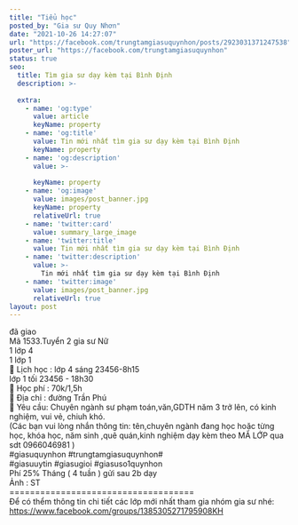 ```yaml
---
title: "Tiểu học"
posted_by: "Gia sư Quy Nhơn"
date: "2021-10-26 14:27:07"
url: "https://facebook.com/trungtamgiasuquynhon/posts/2923031371247538"
poster_url: "https://facebook.com/trungtamgiasuquynhon"
status: true
seo:
  title: Tìm gia sư dạy kèm tại Bình Định
  description: >-
    
  extra:
    - name: 'og:type'
      value: article
      keyName: property
    - name: 'og:title'
      value: Tin mới nhất tìm gia sư dạy kèm tại Bình Định
      keyName: property
    - name: 'og:description'
      value: >-
        
      keyName: property
    - name: 'og:image'
      value: images/post_banner.jpg
      keyName: property
      relativeUrl: true
    - name: 'twitter:card'
      value: summary_large_image
    - name: 'twitter:title'
      value: Tin mới nhất tìm gia sư dạy kèm tại Bình Định
    - name: 'twitter:description'
      value: >-
        Tin mới nhất tìm gia sư dạy kèm tại Bình Định
    - name: 'twitter:image'
      value: images/post_banner.jpg
      relativeUrl: true
layout: post
---
```

đã giao<br>Mã 1533.Tuyển 2 gia sư Nữ<br>1 lớp 4<br>1 lớp 1<br>🧐 Lịch học : lớp 4 sáng 23456-8h15<br>lớp 1 tối 23456 - 18h30<br>🧐 Học phí : 70k/1,5h<br>🧐 Địa chỉ : đường Trần Phú<br>🧐 Yêu cầu: Chuyên ngành sư phạm toán,văn,GDTH năm 3 trở lên, có kinh nghiệm, vui vẻ, chiuh khó.<br>(Các bạn vui lòng nhắn thông tin: tên,chuyên ngành đang học hoặc từng học, khóa học, năm sinh ,quê quán,kinh nghiệm dạy kèm theo MÃ LỚP qua sdt 0966046981 )<br>#giasuquynhon #trungtamgiasuquynhon#<br>#giasuuytin #giasugioi #giasuso1quynhon<br>Phí 25% Tháng ( 4 tuần ) gửi sau 2b dạy<br>Ảnh : ST<br>====================================<br>Để có thểm thông tin chi tiết các lớp mới nhất tham gia nhóm gia sư nhé: https://www.facebook.com/groups/1385305271795908KH
